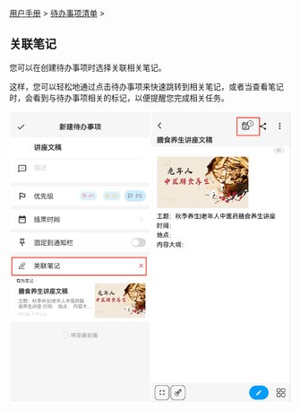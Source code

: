 [用户手册](/dragonnest/drawnote/manual) > [待办事项清单](/dragonnest/drawnote/manual/text_note) >

关联笔记
---


您可以在创建待办事项时选择关联相关笔记。

这样，您可以轻松地通过点击待办事项来快速跳转到相关笔记，或者当查看笔记时，会看到与待办事项相关的标记，以便提醒您完成相关任务。

![](imgs/associated_notes.png)